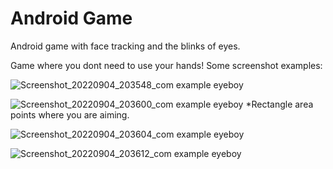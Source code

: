 # Android Game
Android game with face tracking and the blinks of eyes. 

Game where you dont need to use your hands!
Some screenshot examples:

![Screenshot_20220904_203548_com example eyeboy](https://user-images.githubusercontent.com/55853125/188326706-be6220db-1454-4c35-bd8d-a190daf09f6d.jpg)

![Screenshot_20220904_203600_com example eyeboy](https://user-images.githubusercontent.com/55853125/188326717-ed79cfa4-db41-4104-9d46-db8ec052ac54.jpg)
*Rectangle area points where you are aiming.

![Screenshot_20220904_203604_com example eyeboy](https://user-images.githubusercontent.com/55853125/188326728-cb9080e5-c7ae-4a38-a07f-70504d8a8eaf.jpg)

![Screenshot_20220904_203612_com example eyeboy](https://user-images.githubusercontent.com/55853125/188326731-2bc71592-ba1b-402b-9f68-1c60b3fb85bd.jpg)
